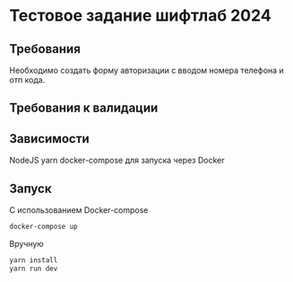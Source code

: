# Тестовое задание шифтлаб 2024

## Требования
Необходимо создать форму авторизации с вводом номера телефона и отп кода.

## Требования к валидации


## Зависимости
NodeJS
yarn
docker-compose для запуска через Docker

## Запуск
С использованием Docker-compose
```bash
docker-compose up
```

Вручную
```bash
yarn install
yarn run dev
```